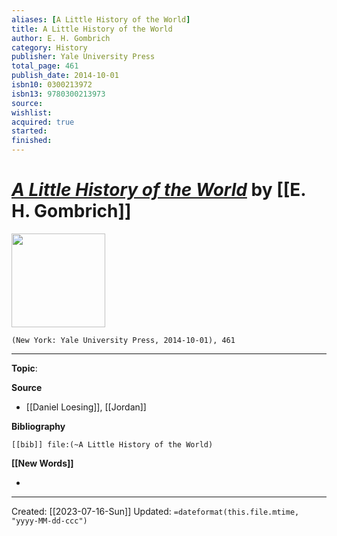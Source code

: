 ```yaml
---
aliases: [A Little History of the World]
title: A Little History of the World
author: E. H. Gombrich
category: History
publisher: Yale University Press
total_page: 461
publish_date: 2014-10-01
isbn10: 0300213972
isbn13: 9780300213973
source: 
wishlist: 
acquired: true
started: 
finished: 
---
```

# *[A Little History of the World]()* by [[E. H. Gombrich]]

<img src="http://books.google.com/books/content?id=N2C6BAAAQBAJ&printsec=frontcover&img=1&zoom=1&edge=curl&source=gbs_api" width=150>

`(New York: Yale University Press, 2014-10-01), 461`



--- 
**Topic**: 

**Source**
- [[Daniel Loesing]], [[Jordan]]

**Bibliography**

```query
[[bib]] file:(~A Little History of the World)
```
 

**[[New Words]]**

- 

---
Created: [[2023-07-16-Sun]]
Updated: `=dateformat(this.file.mtime, "yyyy-MM-dd-ccc")`